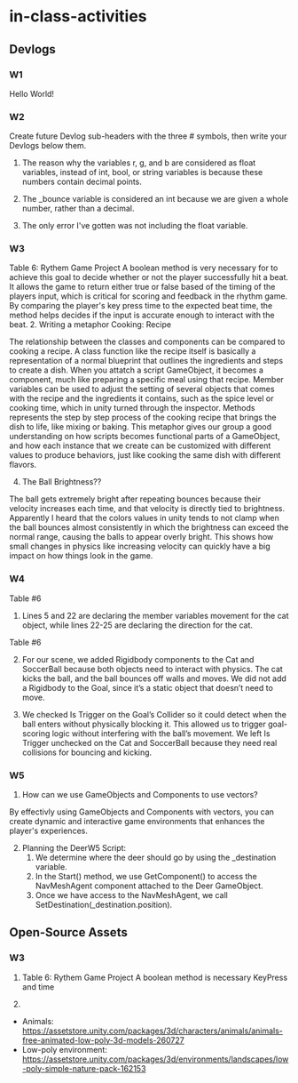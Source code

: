 # in-class-activities
## Devlogs
### W1
Hello World!

### W2
Create future Devlog sub-headers with the three # symbols, then write your Devlogs below them.
1. The reason why the variables r, g, and b are considered as float variables, instead of int, bool, or string variables is because these numbers contain decimal points. 

2. The _bounce variable is considered an int because we are given a whole number, rather than a decimal.

3. The only error I've gotten was not including the float variable.

### W3 

Table 6: Rythem Game Project
   A boolean method is very necessary for to achieve this goal to decide whether or not the player successfully hit a beat. It allows the game to return either true or false based of the timing of the players input, which is critical for scoring and feedback in the rhythm game. By comparing the player's key press time to the expected beat time, the method helps decides if the input is accurate enough to interact with the beat.
2. Writing a metaphor Cooking: Recipe

   The relationship between the classes and components can be compared to cooking a recipe. A class function like the recipe itself is basically a representation of a normal blueprint that outlines the ingredients and steps to create a dish. When you attatch a script GameObject, it becomes a component, much like preparing a specific meal using that recipe. Member variables can be used to adjust the setting of several objects that comes with the recipe and the ingredients it contains, such as the spice level or cooking time, which in unity turned through the inspector. Methods represents the step by step process of the cooking recipe that brings the dish to life, like mixing or baking. This metaphor gives our group a good understanding on how scripts becomes functional parts of a GameObject, and how each instance that we create can be customized with different values to produce behaviors, just like cooking the same dish with different flavors. 

4. The Ball Brightness??

The ball gets extremely bright after repeating bounces because their velocity increases each time, and that velocity is directly tied to brightness. Apparently I heard that the colors values in unity tends to not clamp when the ball bounces almost consistently in which the brightness can exceed the normal range, causing the balls to appear overly bright. This shows how small changes in physics like increasing velocity can quickly have a big impact on how things look in the game.

### W4 
Table #6
1. Lines 5 and 22 are declaring the member variables movement for the cat object, while lines 22-25 are declaring the direction for the cat.

Table #6 

2. For our scene, we added Rigidbody components to the Cat and SoccerBall because both objects need to interact with physics. The cat kicks the ball, and the ball bounces off walls and moves. We did not add a Rigidbody to the Goal, since it’s a static object that doesn’t need to move.

3. We checked Is Trigger on the Goal’s Collider so it could detect when the ball enters without physically blocking it. This allowed us to trigger goal-scoring logic without interfering with the ball’s movement. We left Is Trigger unchecked on the Cat and SoccerBall because they need real collisions for bouncing and kicking.

### W5 
1. How can we use GameObjects and Components to use vectors?

By effectivly using GameObjects and Components with vectors, you can create dynamic and interactive game environments that enhances the player's experiences. 

2. Planning the DeerW5 Script:
   1. We determine where the deer should go by using the _destination variable. 
   2. In the Start() method, we use GetComponent<NavMeshAgent>() to access the NavMeshAgent component attached to the Deer GameObject.
   3. Once we have access to the NavMeshAgent, we call SetDestination(_destination.position).
   

## Open-Source Assets
### W3
1. Table 6: Rythem Game Project
   A boolean method is necessary 
   KeyPress and time 

2. 
- Animals: https://assetstore.unity.com/packages/3d/characters/animals/animals-free-animated-low-poly-3d-models-260727 
- Low-poly environment: https://assetstore.unity.com/packages/3d/environments/landscapes/low-poly-simple-nature-pack-162153 
